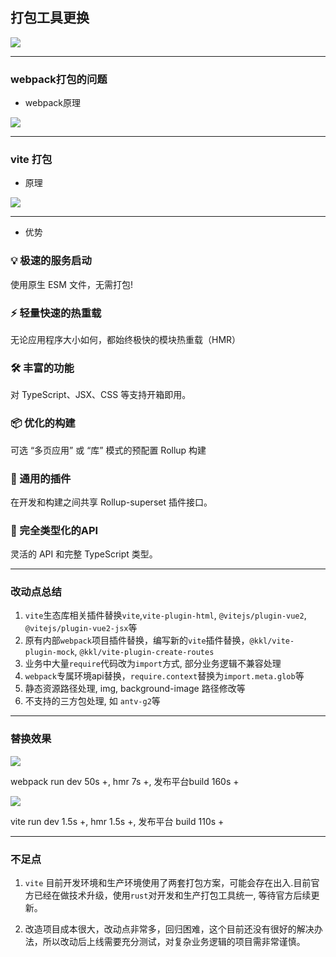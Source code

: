 ## 打包工具更换

<div class="flex align-center justify-center mt-4">
  <img class="border-rounded" src="/assets/images/webpack-vite.png" />
</div>


---

### webpack打包的问题

- webpack原理

<img src="/assets/images/webpack.png" class="border-rounded w-70% my-2"/>

<!-- 当我们使用webpack启动项目时，webpack会根据我们配置文件（webpack.config.js） 中的入口文件（entry），分析出项目项目所有依赖关系，然后打包成一个文件（bundle.js），交给浏览器去加载渲染。

这样就会带来一个问题，项目越大，需要打包的东西越多，启动时间越长。


- 构建方式

webpack是基于nodejs运行的，但js只能单线程运行，无法利用多核CPU的优势，当项目越来越大时，构建速度也就越来越慢了。

- 热更新

webpack项目中，每次修改文件，都会对整个项目重新进行打包，这对大项目来说，是非常不友好的。
虽然webpack现在有了缓存机制，但还是无法从根本上解决这个问题。 -->

---

### vite 打包

- 原理

<img src="/assets/images/vite.png" class="border-rounded w-70% my-2"/>

<!-- 在`<script type="module">`中，浏览器遇到内部的`import`引用时，会自动发起`http`请求，去加载对应的模块。 `vite`也正是利用了`ES module`这个特性，使用`vite`运行项目时，首先会用esbuild进行预构建，将所有模块转换为`es module`，不需要对我们整个项目进行编译打包，而是在浏览器需要加载某个模块时，拦截浏览器发出的请求，根据请求进行按需编译，然后返回给浏览器。 -->

---

- 优势

<div class="flex flex-row flex-wrap">
  <section class="w-1/3 p-2">
    <h3>💡 极速的服务启动</h3>
    <p>使用原生 ESM 文件，无需打包!</p>
  </section>
  <section class="w-1/3 p-2">
    <h3>⚡️ 轻量快速的热重载</h3>
    <p>无论应用程序大小如何，都始终极快的模块热重载（HMR）</p>
  </section>
  <section class="w-1/3 p-2">
    <h3>🛠️ 丰富的功能</h3>
    <p>对 TypeScript、JSX、CSS 等支持开箱即用。</p>
  </section>
  <section class="w-1/3 p-2">
    <h3>📦 优化的构建</h3>
    <p>可选 “多页应用” 或 “库” 模式的预配置 Rollup 构建</p>
  </section>
  <section class="w-1/3 p-2">
    <h3>🔩 通用的插件</h3>
    <p>在开发和构建之间共享 Rollup-superset 插件接口。</p>
  </section>
  <section class="w-1/3 p-2">
    <h3>🔑 完全类型化的API</h3>
    <p>灵活的 API 和完整 TypeScript 类型。</p>
  </section>
</div>

---

### 改动点总结

1. `vite`生态库相关插件替换`vite`,`vite-plugin-html`, `@vitejs/plugin-vue2`, `@vitejs/plugin-vue2-jsx`等
2. 原有内部`webpack`项目插件替换，编写新的`vite`插件替换，`@kkl/vite-plugin-mock`, `@kkl/vite-plugin-create-routes`
3. 业务中大量`require`代码改为`import`方式, 部分业务逻辑不兼容处理
4. `webpack`专属环境api替换，`require.context`替换为`import.meta.glob`等
5. 静态资源路径处理, img, background-image 路径修改等
6. 不支持的三方包处理, 如 `antv-g2`等



---

### 替换效果

<div class="flex flex-row text-center">

<div class="flex flex-col">
  <img src="/assets/images/webpack-run.png" class="border-rounded my-2" /> 
  <!-- <img src="/assets/images/webpack-build.png" class="border-rounded my-2" />  -->
  <p> webpack run dev 
  <span v-mark.circle.red="1">50s +</span>, 
  hmr <span v-mark.circle.red="1">7s +</span>, 
  发布平台build <span v-mark.circle.red="1">160s +</span>
    </p>
</div>

<div class="flex flex-col ml-2">
  <img src="/assets/images/vite-run.png" class="border-rounded my-2"/>
  <!-- <img src="/assets/images/vite-build.png" class="border-rounded my-2"/> -->
  <p> vite run dev <span v-mark.circle.green="2">1.5s +</span>, hmr <span v-mark.circle.green="2">1.5s +</span>, 发布平台 build <span v-mark.circle.green="2">110s +</span></p>
</div>

</div>



---

### 不足点

1. `vite` 目前开发环境和生产环境使用了两套打包方案，可能会存在出入.目前官方已经在做技术升级，使用`rust`对开发和生产打包工具统一, 等待官方后续更新。

2. 改造项目成本很大，改动点非常多，回归困难，这个目前还没有很好的解决办法，所以改动后上线需要充分测试，对复杂业务逻辑的项目需非常谨慎。

